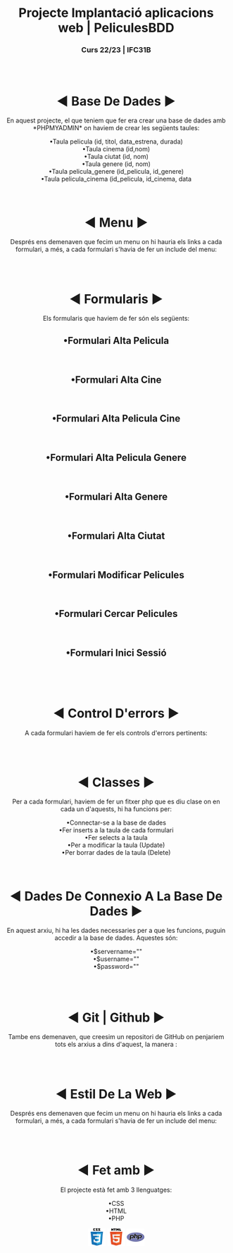 <h1 align="center">Projecte  Implantació aplicacions web | PeliculesBDD</h1>
<h3 align="center">Curs 22/23 | IFC31B</h3>
<br>
<br>
<h1 align="center">◄ Base De Dades ►</h1>
<p align="center">En aquest projecte, el que teniem que fer era crear una base de dades amb *PHPMYADMIN* on haviem de crear les següents taules:</p>
<div align="center">•Taula pelicula (id, titol, data_estrena, durada)</div>
<div align="center">•Taula cinema (id,nom)</div>
<div align="center">•Taula ciutat (id, nom)</div>
<div align="center">•Taula genere (id, nom)</div>
<div align="center">•Taula pelicula_genere (id_pelicula, id_genere)</div>
<div align="center">•Taula pelicula_cinema (id_pelicula, id_cinema, data</div>
<img src="https://github.com/JoanRamirezFuster/Pelicules-BDD/blob/master/img_bdd.jpg?raw=true" alt="">
<br>
<br>
<h1 align="center">◄ Menu ►</h1>
<p align="center">Després ens demenaven que fecim un menu on hi hauria els links a cada formulari, a més, a cada formulari s'havia de fer un include del menu:</p>
<img src="https://github.com/JoanRamirezFuster/Pelicules-BDD/blob/master/img_menu.jpg?raw=true" alt="">
<br>
<br>
<h1 align="center">◄ Formularis ►</h1>
<p align="center">Els formularis que haviem de fer són els següents:</p>
<div align="center"><h2>•Formulari Alta Pelicula</h2></div>
<img src="https://github.com/JoanRamirezFuster/Pelicules-BDD/blob/master/img_formulari_peli.jpg?raw=true" alt="">
<br>
<div align="center"><h2>•Formulari Alta Cine</h2></div>
<img src="https://github.com/JoanRamirezFuster/Pelicules-BDD/blob/master/img_formulari_cine.jpg?raw=true" alt="">
<br>
<div align="center"><h2>•Formulari Alta Pelicula Cine</h2></div>
<img src="https://github.com/JoanRamirezFuster/Pelicules-BDD/blob/master/img_formulari_peli_cine.jpg?raw=true" alt="">
<br>
<div align="center"><h2>•Formulari Alta Pelicula Genere</h2></div>
<img src="https://github.com/JoanRamirezFuster/Pelicules-BDD/blob/master/img_formulari_peli_genere.jpg?raw=true" alt="">
<br>
<div align="center"><h2>•Formulari Alta Genere</h2></div>
<img src="https://github.com/JoanRamirezFuster/Pelicules-BDD/blob/master/img_formulari_genere.jpg?raw=true" alt="">
<br>
<div align="center"><h2>•Formulari Alta Ciutat</h2></div>
<img src="https://github.com/JoanRamirezFuster/Pelicules-BDD/blob/master/img_formulari_ciutat.jpg?raw=true" alt="">
<br>
<div align="center"><h2>•Formulari Modificar Pelicules</h2></div>
<img src="https://github.com/JoanRamirezFuster/Pelicules-BDD/blob/master/img_formulari_modificar.png?raw=true" alt="">
<br>
<div align="center"><h2>•Formulari Cercar Pelicules</h2></div>
<img src="https://github.com/JoanRamirezFuster/Pelicules-BDD/blob/master/img_formulari_cerca.jpg?raw=true" alt="">
<br>
<div align="center"><h2>•Formulari Inici Sessió</h2></div>
<img src="https://github.com/JoanRamirezFuster/Pelicules-BDD/blob/master/img_formulari_login.png?raw=true" alt="">
<br>
<br>
<br>
<h1 align="center">◄ Control D'errors ►</h1>
<p align="center">A cada formulari haviem de fer els controls d'errors pertinents:</p>
<br>
<br>
<h1 align="center">◄ Classes ►</h1>
<p align="center">Per a cada formulari, haviem de fer un fitxer php que es diu clase on en cada un d'aquests, hi ha funcions per:</p>
<div align="center">•Connectar-se a la base de dades</div>
<div align="center">•Fer inserts a la taula de cada formulari</div>
<div align="center">•Fer selects a la taula</div>
<div align="center">•Per a modificar la taula (Update)</div>
<div align="center">•Per borrar dades de la taula (Delete)</div>
<br>
<br>
<h1 align="center">◄ Dades De Connexio A La Base De Dades ►</h1>
<p align="center">En aquest arxiu, hi ha les dades necessaries per a que les funcions, puguin accedir a la base de dades. Aquestes són:</p>
<div align="center">•$servername=""</div>
<div align="center">•$username=""</div>
<div align="center">•$password=""</div>
<br>
<br>
<br>
<h1 align="center">◄ Git | Github ►</h1>
<p align="center">Tambe ens demenaven, que creesim un repositori de GitHub on penjariem tots els arxius a dins d'aquest, la manera :</p>
<br>
<br>
<h1 align="center">◄ Estil De La Web ►</h1>
<p align="center">Després ens demenaven que fecim un menu on hi hauria els links a cada formulari, a més, a cada formulari s'havia de fer un include del menu:</p>
<br>
<br>
<h1 align="center">◄ Fet amb ►</h1>
<p align="center">El projecte està fet amb 3 llenguatges:</p>
<div align="center">•CSS</div>
<div align="center">•HTML</div>
<div align="center">•PHP</div>
<p align="center"><img src="https://raw.githubusercontent.com/devicons/devicon/master/icons/css3/css3-original-wordmark.svg" alt="css3" width="40" height="40"/> </a>
<img src="https://raw.githubusercontent.com/devicons/devicon/master/icons/html5/html5-original-wordmark.svg" alt="html5" width="40" height="40"/> </a>
<img src="https://raw.githubusercontent.com/devicons/devicon/master/icons/php/php-original.svg" alt="php" width="40" height="40"/> </a> 
